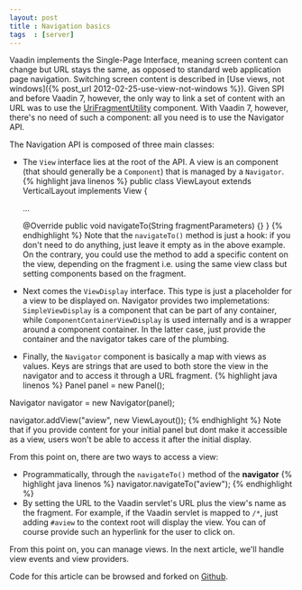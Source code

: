 ```yaml
---
layout: post
title : Navigation basics
tags  : [server]
---
```


Vaadin implements the Single-Page Interface, meaning screen content can change but URL stays the same, as opposed to standard web application page navigation. Switching screen content is described in [Use views, not windows]({% post_url 2012-02-25-use-view-not-windows %}). Given SPI and before Vaadin 7, however, the only way to link a set of content with an URL was to use the [UriFragmentUtility](https://vaadin.com/api/com/vaadin/ui/UriFragmentUtility.html) component. With Vaadin 7, however, there's no need of such a component: all you need is to use the Navigator API.

The Navigation API is composed of three main classes:

+ The `View` interface lies at the root of the API. A view is an component (that should generally be a `Component`) that is managed by a `Navigator`. 
{% highlight java linenos %}
public class ViewLayout extends VerticalLayout implements View {
 
    ...
     
    @Override
    public void navigateTo(String fragmentParameters) {}
}
{% endhighlight %}
Note that the `navigateTo()` method is just a hook: if you don't need to do anything, just leave it empty as in the above example. On the contrary, you could use the method to add a specific content on the view, depending on the fragment i.e. using the same view class but setting components based on the fragment.
+ Next comes the `ViewDisplay` interface. This type is just a placeholder for a view to be displayed on. Navigator provides two implemetations: `SimpleViewDisplay` is a component that can be part of any container, while `ComponentContainerViewDisplay` is used internally and is a wrapper around a component container. In the latter case, just provide the container and the navigator takes care of the plumbing.
+ Finally, the `Navigator` component is basically a map with views as values. Keys are strings that are used to both store the view in the navigator and to access it through a URL fragment. 
{% highlight java linenos %}
Panel panel = new Panel();
 
Navigator navigator = new Navigator(panel);
 
navigator.addView("aview", new ViewLayout());
{% endhighlight %}
Note that if you provide content for your initial panel but dont make it accessible as a view, users won't be able to access it after the initial display. 

From this point on, there are two ways to access a view:

+ Programmatically, through the `navigateTo()` method of the **navigator**
{% highlight java linenos %}
navigator.navigateTo("aview");
{% endhighlight %}
+ By setting the URL to the Vaadin servlet's URL plus the view's name as the fragment. For example, if the Vaadin servlet is mapped to `/*`, just adding `#aview` to the context root will display the view. You can of course provide such an hyperlink for the user to click on. 

From this point on, you can manage views. In the next article, we'll handle view events and view providers.

Code for this article can be browsed and forked on [Github](https://github.com/nfrankel/More-Vaadin/tree/master/navigation-example).

